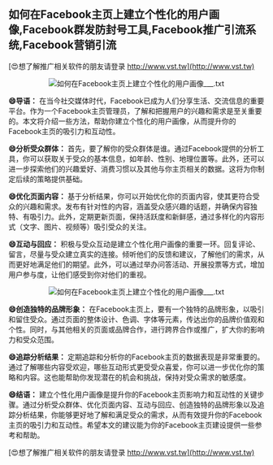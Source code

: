 ## **如何在Facebook主页上建立个性化的用户画像,Facebook群发防封号工具,Facebook推广引流系统,Facebook营销引流**

[😍想了解推广相关软件的朋友请登录 http://www.vst.tw](http://www.vst.tw)

 <center><img src="https://vst.tw/MP4/tuiguang/png/6.png" alt="如何在Facebook主页上建立个性化的用户画像___.txt"></center>

**😄导语：**
在当今社交媒体时代，Facebook已成为人们分享生活、交流信息的重要平台。作为一个Facebook主页管理员，了解和把握用户的兴趣和需求是至关重要的。本文将介绍一些方法，帮助你建立个性化的用户画像，从而提升你的Facebook主页的吸引力和互动性。

**😄分析受众群体：**
首先，要了解你的受众群体是谁。通过Facebook提供的分析工具，你可以获取关于受众的基本信息，如年龄、性别、地理位置等。此外，还可以进一步探索他们的兴趣爱好、消费习惯以及其他与你主页相关的数据。这将为你制定后续的策略提供基础。

**😄优化页面内容：**
基于分析结果，你可以开始优化你的页面内容，使其更符合受众的兴趣和需求。发布有针对性的内容，涵盖受众感兴趣的话题，并确保内容独特、有吸引力。此外，定期更新页面，保持活跃度和新鲜感，通过多样化的内容形式（文字、图片、视频等）吸引受众的关注。

**😄互动与回应：**
积极与受众互动是建立个性化用户画像的重要一环。回复评论、留言，尽量与受众建立真实的连接。倾听他们的反馈和建议，了解他们的需求，从而更好地满足他们的期望。此外，可以通过举办问答活动、开展投票等方式，增加用户参与度，让他们感受到你对他们的重视。

 <center><img src="https://vst.tw/MP4/tuiguang/png/0.png" alt="如何在Facebook主页上建立个性化的用户画像___.txt"></center>

**😄创造独特的品牌形象：**
在Facebook主页上，要有一个独特的品牌形象，以吸引和留住受众。通过页面的整体设计、色调、字体等元素，传达出你的品牌价值观和个性。同时，与其他相关的页面或品牌合作，进行跨界合作或推广，扩大你的影响力和受众范围。

**😄追踪分析结果：**
定期追踪和分析你的Facebook主页的数据表现是非常重要的。通过了解哪些内容受欢迎，哪些互动形式更受受众喜爱，你可以进一步优化你的策略和内容。这也能帮助你发现潜在的机会和挑战，保持对受众需求的敏感度。

**😄结语：**
建立个性化用户画像是提升你的Facebook主页影响力和互动性的关键步骤。通过分析受众群体、优化页面内容、互动与回应、创造独特的品牌形象以及追踪分析结果，你能够更好地了解和满足受众的需求，从而有效提升你的Facebook主页的吸引力和互动性。希望本文的建议能为你的Facebook主页建设提供一些参考和帮助。

[😍想了解推广相关软件的朋友请登录 http://www.vst.tw](http://www.vst.tw)



